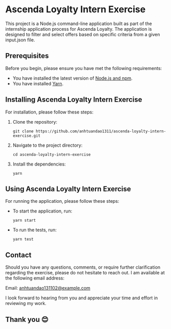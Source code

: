 # Ascenda Loyalty Intern Exercise

This project is a Node.js command-line application built as part of the internship application process for Ascenda Loyalty. The application is designed to filter and select offers based on specific criteria from a given input.json file.

## Prerequisites

Before you begin, please ensure you have met the following requirements:

- You have installed the latest version of [Node.js and npm](https://nodejs.org/en).
- You have installed [Yarn](https://yarnpkg.com/getting-started/install).

## Installing Ascenda Loyalty Intern Exercise

For installation, please follow these steps:

1. Clone the repository:
   ```
   git clone https://github.com/anhtuandao1311/ascenda-loyalty-intern-exercise.git
   ```
2. Navigate to the project directory:
   ```
   cd ascenda-loyalty-intern-exercise
   ```
3. Install the dependencies:
   ```
   yarn
   ```

## Using Ascenda Loyalty Intern Exercise

For running the application, please follow these steps:

- To start the application, run:
  ```
  yarn start
  ```
- To run the tests, run:
  ```
  yarn test
  ```

## Contact

Should you have any questions, comments, or require further clarification regarding the exercise, please do not hesitate to reach out. I am available at the following email address:

Email: [anhtuandao131102@example.com](mailto:anhtuandao131102@example.com)

I look forward to hearing from you and appreciate your time and effort in reviewing my work.

## Thank you 😊

